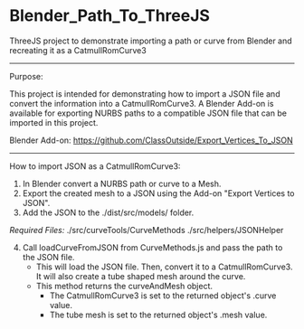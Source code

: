 # Blender_Path_To_ThreeJS
ThreeJS project to demonstrate importing a path or curve from Blender and recreating it as a CatmullRomCurve3


--------------------------------------------------------------------------------------------------------------
Purpose:
  
  This project is intended for demonstrating how to import a JSON file and convert the information into a CatmullRomCurve3.
  A Blender Add-on is available for exporting NURBS paths to a compatible JSON file that can be imported in this project.
  
  Blender Add-on: https://github.com/ClassOutside/Export_Vertices_To_JSON


--------------------------------------------------------------------------------------------------------------
How to import JSON as a CatmullRomCurve3:

1. In Blender convert a NURBS path or curve to a Mesh.
2. Export the created mesh to a JSON using the Add-on "Export Vertices to JSON".
3. Add the JSON to the ./dist/src/models/ folder.

_Required Files:_ ./src/curveTools/CurveMethods ./src/helpers/JSONHelper

4. Call loadCurveFromJSON from CurveMethods.js and pass the path to the JSON file.
   - This will load the JSON file. Then, convert it to a CatmullRomCurve3. It will also create a tube shaped mesh around the curve.
   - This method returns the curveAndMesh object.
     - The CatmullRomCurve3 is set to the returned object's .curve value.
     - The tube mesh is set to the returned object's .mesh value.
